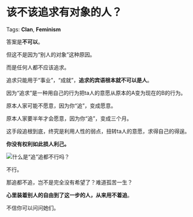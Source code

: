 # 该不该追求有对象的人？

Tags: **Clan**, **Feminism**

答案是**不可以**。

但这不是因为“别人的对象”这种原因。

而是任何人都不应该追求。

追求只能用于“事业”，“成就”，**追求的宾语根本就不可以是人**。

因为“追求”是一种用自己的行为把ta人的意愿从原本的A变为现在的B的行为。

原本人家可能不愿意，因为你“追”，变成愿意。

原本人家要半年才会愿意，因为你“追”，变成三个月。

这手段追根到底，终究是利用人性的弱点，扭转ta人的意愿，求得自己的得逞。

**你没有权利如此损人利己。**

  


![](https://pic1.zhimg.com/50/v2-5e27cd37be98d381da2ea4af35105f27_hd.jpg?source=1940ef5c)什么是“追”追都不行吗？

不行。

那追都不追，岂不是完全没有希望了？难道孤苦一生？

  


**心里装着别人的自由到了这一步的人，从来用不着追**。

  


不信你可以问问她们。




